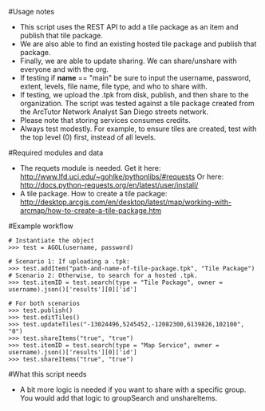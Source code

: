 #Usage notes
- This script uses the REST API to add a tile package as an item and publish that tile package.
- We are also able to find an existing hosted tile package and publish that package.
- Finally, we are able to update sharing. We can share/unshare with everyone and with the org.
- If testing if __name__ == "main" be sure to input the username, password, extent, levels, file name, file type, and who to share with.
- If testing, we upload the .tpk from disk, publish, and then share to the organization. The script was tested against a tile package created from the ArcTutor Network Analyst San Diego streets network.
- Please note that storing services consumes credits.
- Always test modestly. For example, to ensure tiles are created, test with the top level (0) first, instead of all levels.

#Required modules and data
- The requets module is needed.
   Get it here: http://www.lfd.uci.edu/~gohlke/pythonlibs/#requests
   Or here: http://docs.python-requests.org/en/latest/user/install/
- A tile package.
   How to create a tile package:
   http://desktop.arcgis.com/en/desktop/latest/map/working-with-arcmap/how-to-create-a-tile-package.htm

#Example workflow
```
# Instantiate the object
>>> test = AGOL(username, password)

# Scenario 1: If uploading a .tpk:
>>> test.addItem("path-and-name-of-tile-package.tpk", "Tile Package")
# Scenario 2: Otherwise, to search for a hosted .tpk.
>>> test.itemID = test.search(type = "Tile Package", owner = username).json()['results'][0]['id']

# For both scenarios
>>> test.publish()
>>> test.editTiles()
>>> test.updateTiles("-13024496,5245452,-12082300,6139826,102100", "0")
>>> test.shareItems("true", "true")
>>> test.itemID = test.search(type = "Map Service", owner = username).json()['results'][0]['id']
>>> test.shareItems("true", "true")
```

#What this script needs
- A bit more logic is needed if you want to share with a specific group. You would add that logic to groupSearch and unshareItems.
